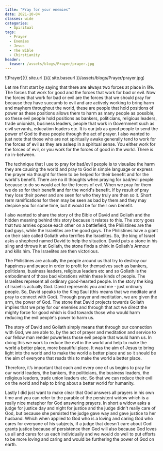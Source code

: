 ```yaml
---
title: "Pray for your enemies"
date: 2021-10-04
classes: wide
categories:
  - Spiritual
tags:
  - Prayer
  - Enemies
  - Jesus
  - The Bible
  - Chirstianity
header: 
  teaser: /assets/blogs/Prayer/prayer.jpg
---
```


![Prayer]({{ site.url }}{{ site.baseurl }}/assets/blogs/Prayer/prayer.jpg)

Let me first start by saying that there are always two forces at place in life. The forces that work for good and the forces that work for bad or evil. Now the forces that work for bad or evil are the forces that we should pray for because they have succumb to evil and are actively working to bring harm and mayhem throughout the world, these are people that hold positions of power as these positions allows them to harm as many people as possible, so these evil people hold positions as bankers, politicians, religious leaders, trade unionists, business leaders, people that work in Government such as civil servants, education leaders etc. It is our job as good people to send the power of God to these people through the act of prayer. I also wanted to just note that those who are not spiritually awake generally tend to work for the forces of evil as they are asleep in a spiritual sense. You either work for the forces of evil, or you work for the forces of good in the world. There is no in-between.

The technique that I use to pray for bad/evil people is to visualize the harm they are causing the world and pray to God in simple language or express the prayer via thought for them to be helped for their benefit and for the world's benefit. There are no ill thoughts when praying for bad/evil people because to do so would act for the forces of evil. When we pray for them we do so for their benefit and for the world's benefit. If by result of pray they lose their power and are seen for who they truly are then so it. Short term ramifications for them may be seen as bad by them and they may despise you for some time, but it would be for their own benefit.   

I also wanted to share the story of the Bible of David and Goliath and the hidden meaning behind this story because it relates to this. The story goes that two armies oppose each other on a battlefield, the Philistines are the bad guys, while the Israelites are the good guys. The Philistines have a giant on their side called Goliath who terrifies the Israelites. So, the king of Israel asks a shepherd named David to help the situation. David puts a stone in his sling and throws it at Goliath, the stone finds a chink in Goliath's Armour and kills him. The Israelites are then victorious. 

The Philistines are actually the people around us that try to destroy our happiness and peace in order to profit for themselves such as bankers, politicians, business leaders, religious leaders etc and so Goliath is the embodiment of those bad vibrations within these kinds of people. The Israelites represent all ordinary good-hearted people. In the story the king of Israel is actually God. David represents you and me - just ordinary people. So, David speaks to the King Saul (this means that we meditate and pray to connect with God). Through prayer and meditation, we are given the arm, the power of God. The stone that David projects towards Goliath implies that we pray for our enemies and through that act we direct the mighty force for good which is God towards those who would harm reducing the evil people's power to harm us. 

The story of David and Goliath simply means that through our connection with God, we are able to, by the act of prayer and meditation and service to our fellow man render powerless those evil people that would harm us. In doing this we work to reduce the evil in the world and help to make the world a better place, more beautiful place. It was the aim of Jesus to bring light into the world and to make the world a better place and so it should be the aim of everyone that reads this to make the world a better place. 

Therefore, it’s important that each and every one of us begins to pray for our world leaders, the bankers, the politicians, the business leaders, the religious leaders, trade union leaders etc. So that we can reduce their evil on the world and help to bring about a better world for humanity.

Lastly I did just want to make clear that God answers all prayers in his own time and you can refer to the parable of the persistent widow which is a really nice metaphor for God answering prayers. In short a widow asks a judge for justice day and night for justice and the judge didn't really care of God, but because she persisted the judge gave way and gave justice to her husband. Which when applied to God who is a loving and caring God who cares for everyone of his subjects, if a judge that doesn't care about God grants justice because of persistence then God will also because God loves us all and cares for us each individually and we would do well to put efforts to be more loving and caring and would be furthering the power of God on earth.

